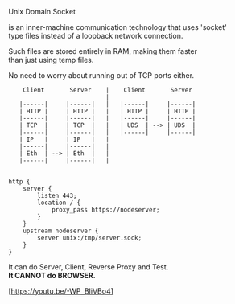 Unix Domain Socket  
  
is an inner-machine communication technology that uses 'socket'   
type files instead of a loopback network connection.  
  
Such files are stored entirely in RAM, making them faster  
than just using temp files.  
  
No need to worry about running out of TCP ports either.  
  
```plain text
    Client       Server    |    Client       Server   
                           |
   |------|     |------|   |   |------|     |------|  
   | HTTP |     | HTTP |   |   | HTTP |     | HTTP |  
   |------|     |------|   |   |------|     |------|  
   | TCP  |     | TCP  |   |   | UDS  | --> | UDS  |  
   |------|     |------|   |   |------|     |------|  
   | IP   |     | IP   |   |  
   |------|     |------|   |  
   | Eth  | --> | Eth  |   |  
   |------|     |------|   |  
  
```  
```nginx configuration file  
http {  
    server {  
        listen 443;  
        location / {  
            proxy_pass https://nodeserver;  
        }  
    }  
    upstream nodeserver {  
        server unix:/tmp/server.sock;  
    }  
}  
```  
  
It can do Server, Client, Reverse Proxy and Test.  
**It CANNOT do BROWSER.**  
  
[https://youtu.be/-WP_BIiVBo4]  
